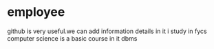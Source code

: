 # employee
github is very useful.we can add information details in it
i study in fycs
computer science is a basic course
in it dbms 
